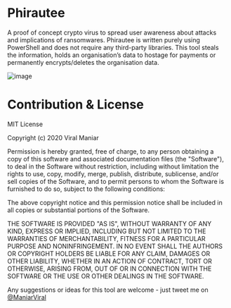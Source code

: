 # Phirautee
A proof of concept crypto virus to spread user awareness about attacks and implications of ransomwares. Phirautee is written purely using PowerShell and does not require any third-party libraries. This tool steals the information, holds an organisation’s data to hostage for payments or permanently encrypts/deletes the organisation data. 

![image](https://user-images.githubusercontent.com/3501170/79039950-3c465600-7c28-11ea-9390-df6594573abb.png)

# Contribution & License

MIT License

Copyright (c) 2020 Viral Maniar

Permission is hereby granted, free of charge, to any person obtaining a copy
of this software and associated documentation files (the "Software"), to deal
in the Software without restriction, including without limitation the rights
to use, copy, modify, merge, publish, distribute, sublicense, and/or sell
copies of the Software, and to permit persons to whom the Software is
furnished to do so, subject to the following conditions:

The above copyright notice and this permission notice shall be included in all
copies or substantial portions of the Software.

THE SOFTWARE IS PROVIDED "AS IS", WITHOUT WARRANTY OF ANY KIND, EXPRESS OR
IMPLIED, INCLUDING BUT NOT LIMITED TO THE WARRANTIES OF MERCHANTABILITY,
FITNESS FOR A PARTICULAR PURPOSE AND NONINFRINGEMENT. IN NO EVENT SHALL THE
AUTHORS OR COPYRIGHT HOLDERS BE LIABLE FOR ANY CLAIM, DAMAGES OR OTHER
LIABILITY, WHETHER IN AN ACTION OF CONTRACT, TORT OR OTHERWISE, ARISING FROM,
OUT OF OR IN CONNECTION WITH THE SOFTWARE OR THE USE OR OTHER DEALINGS IN THE
SOFTWARE.

Any suggestions or ideas for this tool are welcome - just tweet me on [@ManiarViral](https://twitter.com/maniarviral)

